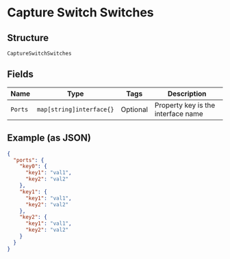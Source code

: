 
# Capture Switch Switches

## Structure

`CaptureSwitchSwitches`

## Fields

| Name | Type | Tags | Description |
|  --- | --- | --- | --- |
| `Ports` | `map[string]interface{}` | Optional | Property key is the interface name |

## Example (as JSON)

```json
{
  "ports": {
    "key0": {
      "key1": "val1",
      "key2": "val2"
    },
    "key1": {
      "key1": "val1",
      "key2": "val2"
    },
    "key2": {
      "key1": "val1",
      "key2": "val2"
    }
  }
}
```

